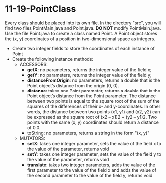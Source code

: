 11-19-PointClass
================

Every class should be placed into its own file.  In the directory "src", you will find two files PointMain.java and Point.java. **DO NOT** modify PointMain.java. Use the file Point.java to create a class named Point. A Point object stores the (x, y) coordinates of a position in two-dimensional space as integers.

- Create two integer fields to store the coordinates of each instance of Point
- Create the following instance methods:
  - ACCESSORS:
    - **getX**: no parameters, returns the integer value of the field x;
    - **getY**: no parameters, returns the integer value of the field y;
    - **distanceFromOrigin**: no parameters, returns a double that is the Point object’s distance from the origin (0, 0).
    - **distance**: takes one Point parameter, returns a double that is the Point object’s distance from the Point parameter. The distance between two
points is equal to the square root of the sum of the squares of the differences of their x- and y-coordinates. In other words, the distance between two points (x1, y1) and (x2, y2) can be expressed as the square root of (x2 – x1)2 + (y2 – y1)2. Two points with the same (x, y) coordinates should return a distance of 0.0.
    - toString: no parameters, returns a string in the form "(x, y)"
  - MUTATORS:
    - **setX**: takes one integer parameter, sets the value of the field x to the value of the parameter, returns void
    - **setY**: takes one integer parameter, sets the value of the field y to the value of the parameter, returns void
    - **translate**: takes two integer parameters, adds the value of the first parameter to the value of the field x and adds the value of the second parameter to the value of the field y, returns void


